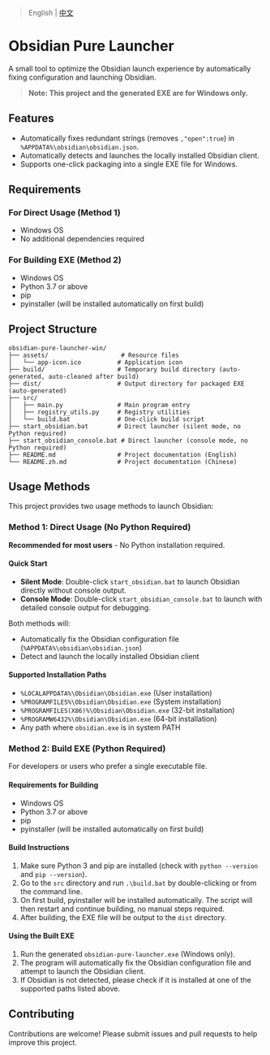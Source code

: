 > English | [中文](README.zh.md)

# Obsidian Pure Launcher

A small tool to optimize the Obsidian launch experience by automatically fixing configuration and launching Obsidian.

> **Note: This project and the generated EXE are for Windows only.**

## Features

- Automatically fixes redundant strings (removes `,"open":true`) in `%APPDATA%\obsidian\obsidian.json`.
- Automatically detects and launches the locally installed Obsidian client.
- Supports one-click packaging into a single EXE file for Windows.

## Requirements

### For Direct Usage (Method 1)
- Windows OS
- No additional dependencies required

### For Building EXE (Method 2)
- Windows OS
- Python 3.7 or above
- pip
- pyinstaller (will be installed automatically on first build)

## Project Structure

```
obsidian-pure-launcher-win/
├── assets/                    # Resource files
│   └── app-icon.ico          # Application icon
├── build/                    # Temporary build directory (auto-generated, auto-cleaned after build)
├── dist/                     # Output directory for packaged EXE (auto-generated)
├── src/
│   ├── main.py               # Main program entry
│   ├── registry_utils.py     # Registry utilities
│   └── build.bat             # One-click build script
├── start_obsidian.bat        # Direct launcher (silent mode, no Python required)
├── start_obsidian_console.bat # Direct launcher (console mode, no Python required)
├── README.md                 # Project documentation (English)
└── README.zh.md              # Project documentation (Chinese)
```

## Usage Methods

This project provides two usage methods to launch Obsidian:

### Method 1: Direct Usage (No Python Required)

**Recommended for most users** - No Python installation required.

#### Quick Start
- **Silent Mode**: Double-click `start_obsidian.bat` to launch Obsidian directly without console output.
- **Console Mode**: Double-click `start_obsidian_console.bat` to launch with detailed console output for debugging.

Both methods will:
- Automatically fix the Obsidian configuration file (`%APPDATA%\obsidian\obsidian.json`)
- Detect and launch the locally installed Obsidian client

#### Supported Installation Paths
- `%LOCALAPPDATA%\Obsidian\Obsidian.exe` (User installation)
- `%PROGRAMFILES%\Obsidian\Obsidian.exe` (System installation)
- `%PROGRAMFILES(X86)%\Obsidian\Obsidian.exe` (32-bit installation)
- `%PROGRAMW6432%\Obsidian\Obsidian.exe` (64-bit installation)
- Any path where `obsidian.exe` is in system PATH

### Method 2: Build EXE (Python Required)

For developers or users who prefer a single executable file.

#### Requirements for Building
- Windows OS
- Python 3.7 or above
- pip
- pyinstaller (will be installed automatically on first build)

#### Build Instructions
1. Make sure Python 3 and pip are installed (check with `python --version` and `pip --version`).
2. Go to the `src` directory and run `.\build.bat` by double-clicking or from the command line.
3. On first build, pyinstaller will be installed automatically. The script will then restart and continue building, no manual steps required.
4. After building, the EXE file will be output to the `dist` directory.

#### Using the Built EXE
1. Run the generated `obsidian-pure-launcher.exe` (Windows only).
2. The program will automatically fix the Obsidian configuration file and attempt to launch the Obsidian client.
3. If Obsidian is not detected, please check if it is installed at one of the supported paths listed above.

## Contributing

Contributions are welcome! Please submit issues and pull requests to help improve this project.
